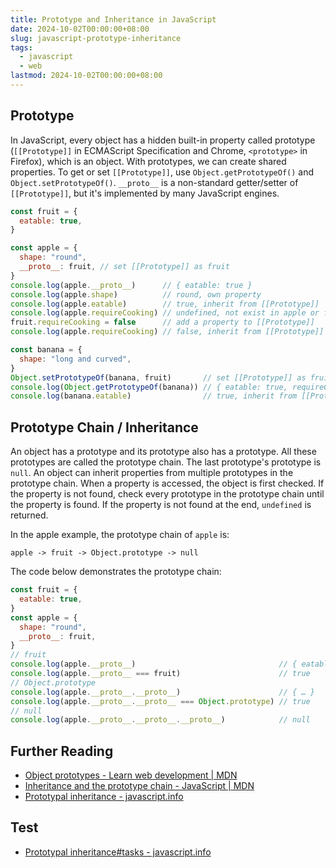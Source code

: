 ```yaml
---
title: Prototype and Inheritance in JavaScript
date: 2024-10-02T00:00:00+08:00
slug: javascript-prototype-inheritance
tags:
  - javascript
  - web
lastmod: 2024-10-02T00:00:00+08:00
---
```


## Prototype

In JavaScript, every object has a hidden built-in property called prototype (`[[Prototype]]` in ECMAScript Specification and Chrome, `<prototype>` in Firefox), which is an object. With prototypes, we can create shared properties. To get or set `[[Prototype]]`, use `Object.getPrototypeOf()` and `Object.setPrototypeOf()`. `__proto__` is a non-standard getter/setter of `[[Prototype]]`, but it's implemented by many JavaScript engines.

```js
const fruit = {
  eatable: true,
}

const apple = {
  shape: "round",
  __proto__: fruit, // set [[Prototype]] as fruit
}
console.log(apple.__proto__)      // { eatable: true }
console.log(apple.shape)          // round, own property
console.log(apple.eatable)        // true, inherit from [[Prototype]]
console.log(apple.requireCooking) // undefined, not exist in apple or fruit
fruit.requireCooking = false      // add a property to [[Prototype]]
console.log(apple.requireCooking) // false, inherit from [[Prototype]]

const banana = {
  shape: "long and curved",
}
Object.setPrototypeOf(banana, fruit)       // set [[Prototype]] as fruit
console.log(Object.getPrototypeOf(banana)) // { eatable: true, requireCooking: false } 
console.log(banana.eatable)                // true, inherit from [[Prototype]]
```

## Prototype Chain / Inheritance

An object has a prototype and its prototype also has a prototype. All these prototypes are called the prototype chain. The last prototype's prototype is `null`. An object can inherit properties from multiple prototypes in the prototype chain.  When a property is accessed, the object is first checked. If the property is not found, check every prototype in the prototype chain until the property is found. If the property is not found at the end, `undefined` is returned.

In the apple example, the prototype chain of `apple` is:

```
apple -> fruit -> Object.prototype -> null
```

The code below demonstrates the prototype chain:

```js
const fruit = {
  eatable: true,
}
const apple = {
  shape: "round",
  __proto__: fruit,
}
// fruit
console.log(apple.__proto__)                                // { eatable: true }
console.log(apple.__proto__ === fruit)                      // true
// Object.prototype
console.log(apple.__proto__.__proto__)                      // { … }
console.log(apple.__proto__.__proto__ === Object.prototype) // true
// null
console.log(apple.__proto__.__proto__.__proto__)            // null
```

## Further Reading

- [Object prototypes - Learn web development | MDN](https://developer.mozilla.org/en-US/docs/Learn/JavaScript/Objects/Object_prototypes)
- [Inheritance and the prototype chain - JavaScript | MDN](https://developer.mozilla.org/en-US/docs/Web/JavaScript/Inheritance_and_the_prototype_chain)
- [Prototypal inheritance - javascript.info](https://javascript.info/prototype-inheritance)

## Test

- [Prototypal inheritance#tasks - javascript.info](https://javascript.info/prototype-inheritance#tasks)